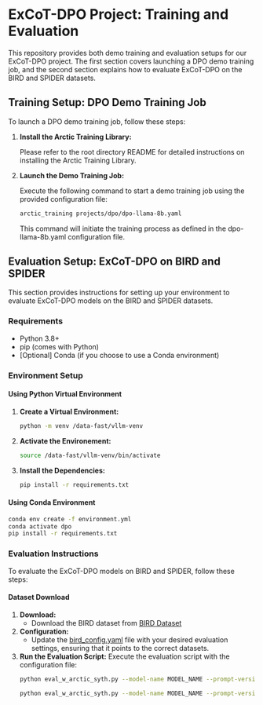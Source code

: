 # ExCoT-DPO Project: Training and Evaluation

This repository provides both demo training and evaluation setups for our ExCoT-DPO project. The first section covers launching a DPO demo training job, and the second section explains how to evaluate ExCoT-DPO on the BIRD and SPIDER datasets.


## Training Setup: DPO Demo Training Job

To launch a DPO demo training job, follow these steps:

1. **Install the Arctic Training Library:**

   Please refer to the root directory README for detailed instructions on installing the Arctic Training Library.

2. **Launch the Demo Training Job:**

   Execute the following command to start a demo training job using the provided configuration file:

   ```bash
   arctic_training projects/dpo/dpo-llama-8b.yaml
   ```
   This command will initiate the training process as defined in the dpo-llama-8b.yaml configuration file.

## Evaluation Setup: ExCoT-DPO on BIRD and SPIDER

This section provides instructions for setting up your environment to evaluate ExCoT-DPO models on the BIRD and SPIDER datasets.

### Requirements

- Python 3.8+
- pip (comes with Python)
- [Optional] Conda (if you choose to use a Conda environment)

### Environment Setup

#### Using Python Virtual Environment

1. **Create a Virtual Environment:**

    ```bash
    python -m venv /data-fast/vllm-venv
    ```
2. **Activate the Environement:**
    ```bash
    source /data-fast/vllm-venv/bin/activate
    ```
3. **Install the Dependencies:**
    ```bash
    pip install -r requirements.txt
    ```
#### Using Conda Environment
```bash
conda env create -f environment.yml
conda activate dpo
pip install -r requirements.txt
```

### Evaluation Instructions
To evaluate the ExCoT-DPO models on BIRD and SPIDER, follow these steps:

#### Dataset Download

1. **Download:**
    - Download the BIRD dataset from [BIRD Dataset](https://bird-bench.github.io/)
2. **Configuration:**
    - Update the [bird_config.yaml](dpo/evaluation/configs/bird_config.yaml) file with your desired evaluation settings, ensuring that it points to the correct datasets.
3. **Run the Evaluation Script:**
    Execute the evaluation script with the configuration file:
    ```bash
    python eval_w_arctic_syth.py --model-name MODEL_NAME --prompt-version divide-and-conquer --mode dev --task-name EVAL_TASK_NAME --data-config ./configs/bird_config.yaml
    ```
    ```bash
    python eval_w_arctic_syth.py --model-name MODEL_NAME --prompt-version divide-and-conquer --mode test --task-name EVAL_TASK_NAME --data-config ./configs/spider_config.yaml
    ```

